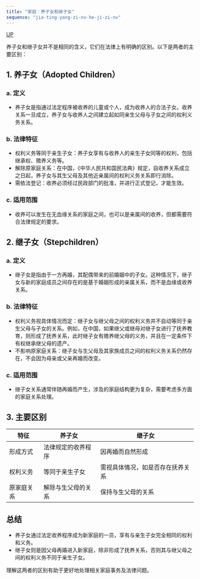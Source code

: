 ```yaml
---
title: "家庭：养子女和继子女"
sequence: "jia-ting-yang-zi-nv-he-ji-zi-nv"
---
```


[UP](/law/civil-law-index.html)

养子女和继子女并不是相同的含义，它们在法律上有明确的区别。以下是两者的主要区别：

## 1. 养子女（Adopted Children）

### a. 定义
- 养子女是指通过法定程序被收养的儿童或个人，成为收养人的合法子女。收养关系一旦成立，养子女与收养人之间建立起如同亲生父母与子女之间的权利义务关系。

### b. 法律特征
- 权利义务等同于亲生子女：养子女享有与收养人的亲生子女同等的权利，包括继承权、赡养义务等。
- 解除原家庭关系：在中国，《中华人民共和国民法典》规定，自收养关系成立之日起，养子女与其生父母及其他近亲属间的权利义务关系即行消除。
- 需依法登记：收养必须经过民政部门的批准，并进行正式登记，才能生效。

### c. 适用范围
- 收养可以发生在无血缘关系的家庭之间，也可以是亲属间的收养，但都需要符合法律规定的要求。

## 2. 继子女（Stepchildren）

### a. 定义
- 继子女是指由于一方再婚，其配偶带来的前婚姻中的子女。这种情况下，继子女与新的家庭成员之间存在的是基于婚姻形成的亲属关系，而不是血缘或收养关系。

### b. 法律特征
- 权利义务视具体情况而定：继子女与继父母之间的权利义务并不自动等同于亲生父母与子女的关系。例如，在中国，如果继父或继母对继子女进行了抚养教育，则形成了抚养关系，此时继子女有赡养继父母的义务，并且在一定条件下有权继承继父母的遗产。
- 不影响原家庭关系：继子女与生父母及其家族成员之间的权利义务关系仍然存在，不会因为母亲或父亲再婚而改变。

### c. 适用范围
- 继子女关系通常伴随再婚而产生，涉及的家庭结构更为复杂，需要考虑多方面的家庭关系处理。

## 3. 主要区别

| 特征 | 养子女 | 继子女 |
| --- | --- | --- |
| 形成方式 | 法律规定的收养程序 | 因再婚而自然形成 |
| 权利义务 | 等同于亲生子女 | 需视具体情况，如是否存在抚养关系 |
| 原家庭关系 | 解除与生父母的关系 | 保持与生父母的关系 |

## 总结

- 养子女通过法定收养程序成为新家庭的一员，享有与亲生子女完全相同的权利和义务。
- 继子女则是因父母再婚进入新家庭，除非形成了抚养关系，否则其与继父母之间的权利义务不同于亲生子女。

理解这两者的区别有助于更好地处理相关家庭事务及法律问题。
